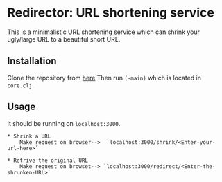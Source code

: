# Redirector: URL shortening service

This is a minimalistic URL shortening service which can shrink your ugly/large URL to a beautiful short URL.

## Installation

Clone the repository from [here](https://github.com/souvikhaldar/URL-shortener)
Then run `(-main)` which is located in `core.clj`.

## Usage

It should be running on `localhost:3000`.

	* Shrink a URL  
		Make request on browser-->  `localhost:3000/shrink/<Enter-your-url-here>`

	* Retrive the original URL  
		Make request on browset--> `localhost:3000/redirect/<Enter-the-shrunken-URL>`
